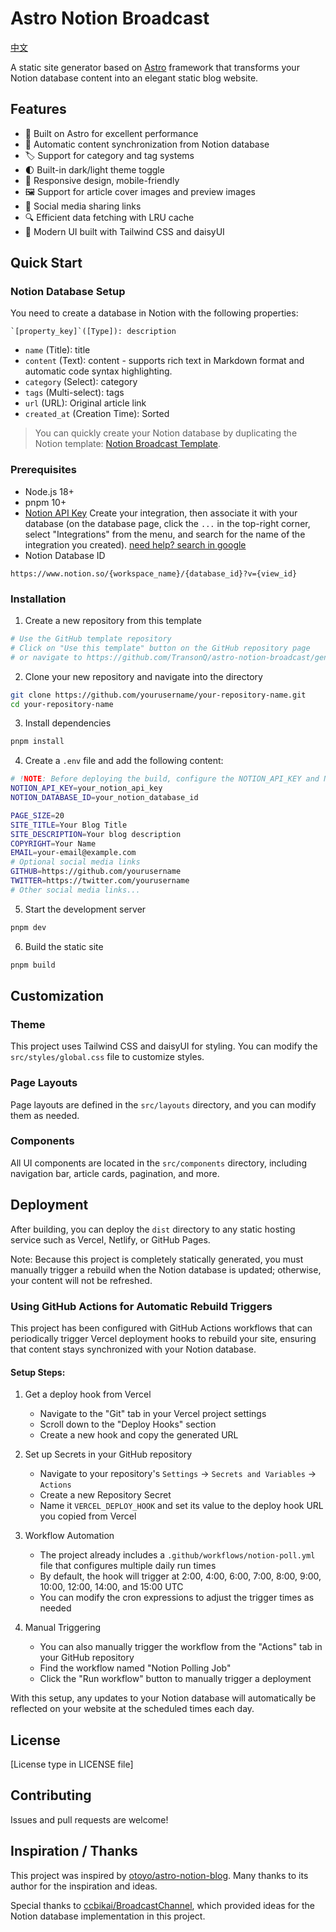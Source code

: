 # Astro Notion Broadcast

[中文](/README.zh-CN.md)

A static site generator based on [Astro](https://astro.build/) framework that transforms your Notion database content into an elegant static blog website.

## Features

- 🚀 Built on Astro for excellent performance
- 📝 Automatic content synchronization from Notion database
- 🏷️ Support for category and tag systems
- 🌓 Built-in dark/light theme toggle
- 📱 Responsive design, mobile-friendly
- 🖼️ Support for article cover images and preview images
- 🔗 Social media sharing links
- 🔍 Efficient data fetching with LRU cache
- 🎨 Modern UI built with Tailwind CSS and daisyUI

## Quick Start

### Notion Database Setup

You need to create a database in Notion with the following properties:

```
`[property_key]`([Type]): description
```

- `name` (Title): title
- `content` (Text): content - supports rich text in Markdown format and automatic code syntax highlighting.
- `category` (Select): category
- `tags` (Multi-select): tags
- `url` (URL): Original article link
- `created_at` (Creation Time): Sorted

> You can quickly create your Notion database by duplicating the Notion template: [Notion Broadcast Template](https://fx89757.notion.site/1eb4be1c91708053803feeafaebd3c14?v=1eb4be1c9170802ea1e7000ce0f6f42f&pvs=73).

### Prerequisites

- Node.js 18+
- pnpm 10+
- [Notion API Key](https://www.notion.so/profile/integrations)
  Create your integration, then associate it with your database (on the database page, click the `...` in the top-right corner, select "Integrations" from the menu, and search for the name of the integration you created). [need help? search in google](https://www.google.com/search?q=how%20to%20create%20notion%20integration%20api%20key)
- Notion Database ID

```
https://www.notion.so/{workspace_name}/{database_id}?v={view_id}
```

### Installation

1. Create a new repository from this template

```bash
# Use the GitHub template repository
# Click on "Use this template" button on the GitHub repository page
# or navigate to https://github.com/TransonQ/astro-notion-broadcast/generate
```

2. Clone your new repository and navigate into the directory

```bash
git clone https://github.com/yourusername/your-repository-name.git
cd your-repository-name
```

3. Install dependencies

```bash
pnpm install
```

4. Create a `.env` file and add the following content:

```bash
# !NOTE: Before deploying the build, configure the NOTION_API_KEY and NOTION_DATABASE_ID
NOTION_API_KEY=your_notion_api_key
NOTION_DATABASE_ID=your_notion_database_id

PAGE_SIZE=20
SITE_TITLE=Your Blog Title
SITE_DESCRIPTION=Your blog description
COPYRIGHT=Your Name
EMAIL=your-email@example.com
# Optional social media links
GITHUB=https://github.com/yourusername
TWITTER=https://twitter.com/yourusername
# Other social media links...
```

5. Start the development server

```bash
pnpm dev
```

6. Build the static site

```bash
pnpm build
```

## Customization

### Theme

This project uses Tailwind CSS and daisyUI for styling. You can modify the `src/styles/global.css` file to customize styles.

### Page Layouts

Page layouts are defined in the `src/layouts` directory, and you can modify them as needed.

### Components

All UI components are located in the `src/components` directory, including navigation bar, article cards, pagination, and more.

## Deployment

After building, you can deploy the `dist` directory to any static hosting service such as Vercel, Netlify, or GitHub Pages.

Note: Because this project is completely statically generated, you must manually trigger a rebuild when the Notion database is updated; otherwise, your content will not be refreshed.

### Using GitHub Actions for Automatic Rebuild Triggers

This project has been configured with GitHub Actions workflows that can periodically trigger Vercel deployment hooks to rebuild your site, ensuring that content stays synchronized with your Notion database.

#### Setup Steps:

1. Get a deploy hook from Vercel
   - Navigate to the "Git" tab in your Vercel project settings
   - Scroll down to the "Deploy Hooks" section
   - Create a new hook and copy the generated URL

2. Set up Secrets in your GitHub repository
   - Navigate to your repository's `Settings` → `Secrets and Variables` → `Actions`
   - Create a new Repository Secret
   - Name it `VERCEL_DEPLOY_HOOK` and set its value to the deploy hook URL you copied from Vercel

3. Workflow Automation
   - The project already includes a `.github/workflows/notion-poll.yml` file that configures multiple daily run times
   - By default, the hook will trigger at 2:00, 4:00, 6:00, 7:00, 8:00, 9:00, 10:00, 12:00, 14:00, and 15:00 UTC
   - You can modify the cron expressions to adjust the trigger times as needed

4. Manual Triggering
   - You can also manually trigger the workflow from the "Actions" tab in your GitHub repository
   - Find the workflow named "Notion Polling Job"
   - Click the "Run workflow" button to manually trigger a deployment

With this setup, any updates to your Notion database will automatically be reflected on your website at the scheduled times each day.

## License

[License type in LICENSE file]

## Contributing

Issues and pull requests are welcome!

## Inspiration / Thanks

This project was inspired by [otoyo/astro-notion-blog](https://github.com/otoyo/astro-notion-blog). Many thanks to its author for the inspiration and ideas.

Special thanks to [ccbikai/BroadcastChannel](https://github.com/ccbikai/BroadcastChannel), which provided ideas for the Notion database implementation in this project.
